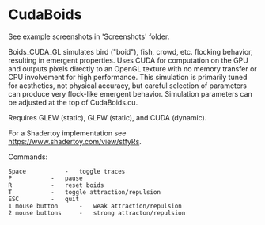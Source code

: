 # CudaBoids

 See example screenshots in 'Screenshots' folder.
 
 Boids_CUDA_GL simulates bird ("boid"), fish, crowd, etc. flocking behavior,
 resulting in emergent properties. Uses CUDA for computation on the GPU
 and outputs pixels directly to an OpenGL texture with no memory transfer
 or CPU involvement for high performance. This simulation
 is primarily tuned for aesthetics, not physical accuracy, but
 careful selection of parameters can produce very flock-like emergent
 behavior. Simulation parameters can be adjusted at the top of CudaBoids.cu.

 Requires GLEW (static), GLFW (static), and CUDA (dynamic).
 
 For a Shadertoy implementation see https://www.shadertoy.com/view/stfyRs.

 Commands:
 
	Space			-	toggle traces
	P			-	pause
	R			-	reset boids
	T			-	toggle attraction/repulsion
	ESC			-	quit
	1 mouse button		-	weak attraction/repulsion
	2 mouse buttons		-	strong attracton/repulsion
